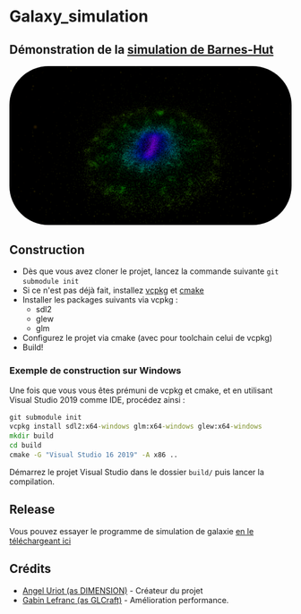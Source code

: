 # Galaxy_simulation  

## Démonstration de la [simulation de Barnes-Hut](https://fr.wikipedia.org/wiki/Simulation_de_Barnes-Hut)

<!-- ![demo](github/GalaxySimu.png "Démonstration") -->
<img src="github/GalaxySimu.png" style="text-align:center; border-radius: 5em">

## Construction

* Dès que vous avez cloner le projet, lancez la commande suivante `git submodule init`
* Si ce n'est pas déjà fait, installez [vcpkg](https://github.com/microsoft/vcpkg) et [cmake](https://cmake.org)
* Installer les packages suivants via vcpkg :
  * sdl2
  * glew
  * glm
* Configurez le projet via cmake (avec pour toolchain celui de vcpkg)
* Build!

### Exemple de construction sur Windows

Une fois que vous vous êtes prémuni de vcpkg et cmake, et en utilisant Visual Studio 2019 comme IDE, procédez ainsi :

```bat
git submodule init
vcpkg install sdl2:x64-windows glm:x64-windows glew:x64-windows 
mkdir build
cd build
cmake -G "Visual Studio 16 2019" -A x86 ..
```
Démarrez le projet Visual Studio dans le dossier `build/` puis lancer la compilation.

## Release

Vous pouvez essayer le programme de simulation de galaxie [en le téléchargeant ici](https://github.com/glcraft/Galaxy_simulation/releases)

## Crédits

* [Angel Uriot (as DIMENSION)](https://github.com/angeluriot) - Créateur du projet
* [Gabin Lefranc (as GLCraft)](https://github.com/glcraft) - Amélioration performance.